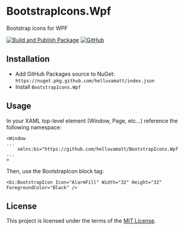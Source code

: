 # BootstrapIcons.Wpf
Bootstrap icons for WPF

[![Build and Publish Package](https://github.com/helluvamatt/BootstrapIcons.Wpf/actions/workflows/publish.yml/badge.svg)](https://github.com/helluvamatt/BootstrapIcons.Wpf/actions/workflows/publish.yml)
[![GitHub](https://img.shields.io/github/license/helluvamatt/BootstrapIcons.Wpf)](https://github.com/helluvamatt/BootstrapIcons.Wpf/blob/main/LICENSE)

## Installation

- Add GitHub Packages source to NuGet: `https://nuget.pkg.github.com/helluvamatt/index.json`
- Install `BootstrapIcons.Wpf`

## Usage

In your XAML top-level element (Window, Page, etc...) reference the following namespace:

```
<Window
...
    xmlns:bi="https://github.com/helluvamatt/BootstrapIcons.Wpf
...
>
```

Then, use the BootstrapIcon block tag:

```
<bi:BootstrapIcon Icon="AlarmFill" Width="32" Height="32" ForegroundColor="Black" />
```

## License

This project is licensed under the terms of the [MIT License](https://github.com/helluvamatt/BootstrapIcons.Wpf/blob/main/LICENSE).
